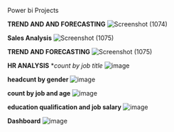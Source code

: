 Power bi Projects

**TREND AND AND FORECASTING**
![Screenshot (1074)](https://github.com/gradan-hash/powerBI/assets/80700768/d176459a-7197-4333-912f-d3d137c8d5df)


**Sales Analysis**
![Screenshot (1075)](https://github.com/gradan-hash/powerBI/assets/80700768/ca151de7-bc43-4e6f-954e-64a5f5897a51)


**TREND AND FORECASTING**
![Screenshot (1075)](https://github.com/gradan-hash/powerBI/assets/80700768/80136ffe-4c9e-4c11-b22b-781c98e7b3eb)


**HR ANALYSIS**
**count by job title*
![image](https://github.com/gradan-hash/powerBI/assets/80700768/6660a72b-8cc8-40e4-af43-f1a9c46310c6)

**headcunt by gender**
![image](https://github.com/gradan-hash/powerBI/assets/80700768/f06f862f-31d4-4946-af3f-87150de102ad)

**count by job and age**
![image](https://github.com/gradan-hash/powerBI/assets/80700768/f780b774-e7ec-416c-94ee-bb3102006b1e)

**education qualification and job salary**
![image](https://github.com/gradan-hash/powerBI/assets/80700768/8784fe98-6be0-4ac0-8b46-d7cb7c378e9f)

**Dashboard**
![image](https://github.com/gradan-hash/powerBI/assets/80700768/beccfbf9-8c93-439f-8122-62f3550a8f74)






